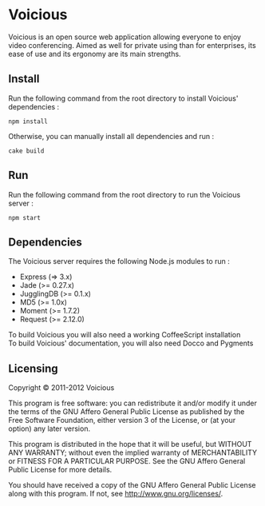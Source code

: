 # Voicious

Voicious is an open source web application allowing everyone to enjoy video conferencing.
Aimed as well for private using than for enterprises, its ease of use and its ergonomy are its main strengths.

## Install

Run the following command from the root directory to install Voicious' dependencies :
<pre><code>npm install</code></pre>

Otherwise, you can manually install all dependencies and run :
<pre><code>cake build</code></pre>

## Run

Run the following command from the root directory to run the Voicious server :  
<pre><code>npm start</code></pre>

## Dependencies

The Voicious server requires the following Node.js modules to run :

* Express (=> 3.x)
* Jade (>= 0.27.x)
* JugglingDB (>= 0.1.x)
* MD5 (>= 1.0x)
* Moment (>= 1.7.2)
* Request (>= 2.12.0)


To build Voicious you will also need a working CoffeeScript installation  
To build Voicious' documentation, you will also need Docco and Pygments

## Licensing

Copyright &copy; 2011-2012  Voicious

This program is free software: you can redistribute it and/or modify it under the terms of the
GNU Affero General Public License as published by the Free Software Foundation, either version
3 of the License, or (at your option) any later version.

This program is distributed in the hope that it will be useful, but WITHOUT ANY WARRANTY;
without even the implied warranty of MERCHANTABILITY or FITNESS FOR A PARTICULAR PURPOSE.
See the GNU Affero General Public License for more details.

You should have received a copy of the GNU Affero General Public License along with this
program. If not, see <http://www.gnu.org/licenses/>.
